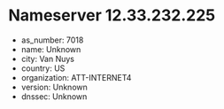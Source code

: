 # Nameserver 12.33.232.225

* as_number: 7018
* name: Unknown
* city: Van Nuys
* country: US
* organization: ATT-INTERNET4
* version: Unknown
* dnssec: Unknown
